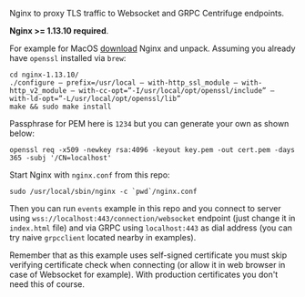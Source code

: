 Nginx to proxy TLS traffic to Websocket and GRPC Centrifuge endpoints.

**Nginx >= 1.13.10 required**.

For example for MacOS [download](http://nginx.org/en/download.html) Nginx and unpack. Assuming you already have `openssl` installed via `brew`:

```
cd nginx-1.13.10/
./configure — prefix=/usr/local — with-http_ssl_module — with-http_v2_module — with-cc-opt=”-I/usr/local/opt/openssl/include” — with-ld-opt=”-L/usr/local/opt/openssl/lib”
make && sudo make install
```

Passphrase for PEM here is `1234` but you can generate your own as shown below:

```
openssl req -x509 -newkey rsa:4096 -keyout key.pem -out cert.pem -days 365 -subj '/CN=localhost'
```

Start Nginx with `nginx.conf` from this repo:

```
sudo /usr/local/sbin/nginx -c `pwd`/nginx.conf
```

Then you can run `events` example in this repo and you connect to server using `wss://localhost:443/connection/websocket` endpoint (just change it in `index.html` file) and via GRPC using `localhost:443` as dial address (you can try naive `grpcclient` located nearby in examples).

Remember that as this example uses self-signed certificate you must skip verifying certificate check when connecting (or allow it in web browser in case of Websocket for example). With production certificates you don't need this of course.
